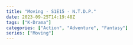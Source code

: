 ```yaml
---
title: "Moving - S1E15 - N.T.D.P."
date: 2023-09-25T14:19:48Z
tags: ["K-Drama"]
categories: ["Action", "Adventure", "Fantasy"]
series: ["Moving"]
---
```



<mux-player stream-type="on-demand"
  src="https://kp3d-my.sharepoint.com/personal/ryoo_kp3d_onmicrosoft_com/_layouts/15/download.aspx?share=ERrfVDomlaFDuYj4Y0oQUtUBhg2kZ5wCp55F9T_EzR6beA" metadata-video-title="Moving - S1E15 - N.T.D.P." prefer-playback="mse" controls>
  </mux-player>
  
  
  <script src="https://cdn.jsdelivr.net/npm/@mux/mux-player"></script>
  
 <script id="vwKJMkVbwdm1dRAZZNrkXTlBVIxiUPtnMkp01qGh1Y01c" type="application/ld+json">
 {
  "@context": "https://schema.org/",
  "@type": "VideoObject",
  "name": "Moving - S1E15 - N.T.D.P.",
  "contentUrl": "https://stream.mux.com/vwKJMkVbwdm1dRAZZNrkXTlBVIxiUPtnMkp01qGh1Y01c.m3u8",
  "thumbnailUrl": "https://www.themoviedb.org/t/p/original/vDJE7JPnPc6fJBMBXdSltYM6yL6.jpg?width=314&fit_mode=preserve&time=25",
  "uploadDate": "2023-09-25T14:19:48Z",
}

</script>

